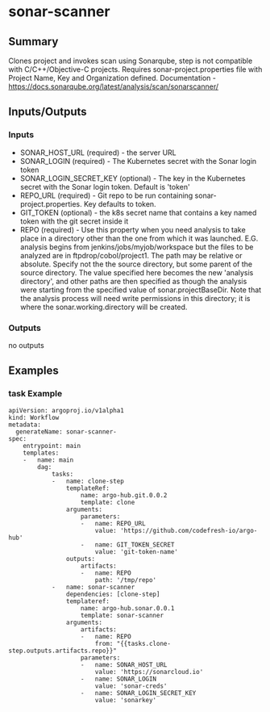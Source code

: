 # sonar-scanner

## Summary
Clones project and invokes scan using Sonarqube, step is not compatible with C/C++/Objective-C projects. Requires sonar-project.properties file with Project Name, Key and Organization defined. Documentation - https://docs.sonarqube.org/latest/analysis/scan/sonarscanner/

## Inputs/Outputs

### Inputs
* SONAR_HOST_URL (required) - the server URL
* SONAR_LOGIN (required) - The Kubernetes secret with the Sonar login token
* SONAR_LOGIN_SECRET_KEY (optional) - The key in the Kubernetes secret with the Sonar login token. Default is 'token'
* REPO_URL (required) - Git repo to be run containing sonar-project.properties. Key defaults to token.
* GIT_TOKEN (optional) - the k8s secret name that contains a key named token with the git secret inside it
* REPO (required) - Use this property when you need analysis to take place in a directory other than the one from which it was launched. E.G. analysis begins from jenkins/jobs/myjob/workspace but the files to be analyzed are in ftpdrop/cobol/project1. The path may be relative or absolute. Specify not the the source directory, but some parent of the source directory. The value specified here becomes the new 'analysis directory', and other paths are then specified as though the analysis were starting from the specified value of sonar.projectBaseDir. Note that the analysis process will need write permissions in this directory; it is where the sonar.working.directory will be created.

### Outputs
no outputs

## Examples

### task Example
```
apiVersion: argoproj.io/v1alpha1
kind: Workflow
metadata:
  generateName: sonar-scanner-
spec:
    entrypoint: main
    templates:
    -   name: main
        dag:
            tasks:
            -   name: clone-step
                templateRef:
                    name: argo-hub.git.0.0.2
                    template: clone
                arguments:
                    parameters:
                    -   name: REPO_URL
                        value: 'https://github.com/codefresh-io/argo-hub'
                    -   name: GIT_TOKEN_SECRET
                        value: 'git-token-name'
                outputs:
                    artifacts:
                    -   name: REPO
                        path: '/tmp/repo'
            -   name: sonar-scanner
                dependencies: [clone-step]
                templateref:
                    name: argo-hub.sonar.0.0.1
                    template: sonar-scanner
                arguments:
                    artifacts:
                    -   name: REPO
                        from: "{{tasks.clone-step.outputs.artifacts.repo}}"
                    parameters:
                    -   name: SONAR_HOST_URL
                        value: 'https://sonarcloud.io'
                    -   name: SONAR_LOGIN
                        value: 'sonar-creds'
                    -   name: SONAR_LOGIN_SECRET_KEY
                        value: 'sonarkey'

```